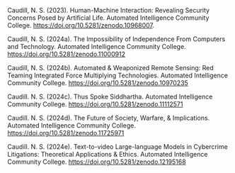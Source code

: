 Caudill, N. S. (2023). Human-Machine Interaction: Revealing Security Concerns Posed by Artificial Life. Automated Intelligence Community College. https://doi.org/10.5281/zenodo.10968007.

Caudill, N. S. (2024a). The Impossibility of Independence From Computers and Technology. Automated Intelligence Community College. https://doi.org/10.5281/zenodo.11000912

Caudill, N. S. (2024b). Automated & Weaponized Remote Sensing: Red Teaming Integrated Force Multiplying Technologies. Automated Intelligence Community College. https://doi.org/10.5281/zenodo.10970235

Caudill. N. S. (2024c). Thus Spoke Siddhartha. Automated Intelligence Community College. https://doi.org/10.5281/zenodo.11112571

Caudill. N. S. (2024d). The Future of Society, Warfare, & Implications. Automated Intelligence Community College. https://doi.org/10.5281/zenodo.11725971

Caudill. N. S. (2024e). Text-to-video Large-language Models in Cybercrime Litigations: Theoretical Applications & Ethics. Automated Intelligence Community College. https://doi.org/10.5281/zenodo.12195168

